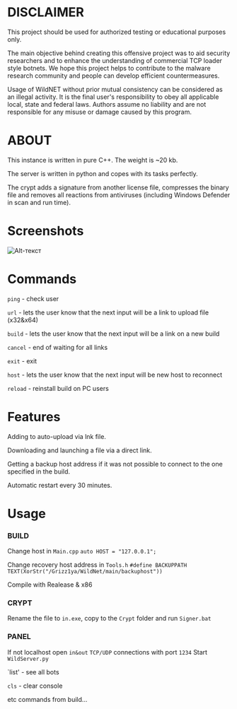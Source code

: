 # DISCLAIMER

This project should be used for authorized testing or educational purposes only.

The main objective behind creating this offensive project was to aid security researchers and to enhance the understanding of commercial TCP loader style botnets. We hope this project helps to contribute to the malware research community and people can develop efficient countermeasures.

Usage of WildNET without prior mutual consistency can be considered as an illegal activity. It is the final user's responsibility to obey all applicable local, state and federal laws. Authors assume no liability and are not responsible for any misuse or damage caused by this program.

# ABOUT
This instance is written in pure C++. The weight is ~20 kb.

The server is written in python and copes with its tasks perfectly.

The crypt adds a signature from another license file, compresses the binary file and removes all reactions from antiviruses (including Windows Defender in scan and run time).

# Screenshots
![Alt-текст](https://raw.githubusercontent.com/Grizz1ya/WildNet/main/screen.jpg "Орк")

# Commands
`ping` - check user

`url` - lets the user know that the next input will be a link to upload file (x32&x64)

`build` - lets the user know that the next input will be a link on a new build

`cancel` - end of waiting for all links

`exit` - exit

`host` -  lets the user know that the next input will be new host to reconnect

`reload` - reinstall build on PC users

# Features
Adding to auto-upload via lnk file.

Downloading and launching a file via a direct link.

Getting a backup host address if it was not possible to connect to the one specified in the build.

Automatic restart every 30 minutes.

# Usage

### BUILD
Change host in `Main.cpp`
`auto HOST = "127.0.0.1";`

Change recovery host address in `Tools.h`
`#define BACKUPPATH TEXT(XorStr("/Grizz1ya/WildNet/main/backuphost"))`

Compile with Realease & x86

### CRYPT
Rename the file to `in.exe`, copy to the `Crypt` folder and run `Signer.bat`

### PANEL
If not localhost open `in&out` `TCP/UDP` connections with port `1234`
Start `WildServer.py`

`list' - see all bots

`cls` - clear console

etc commands from build...





